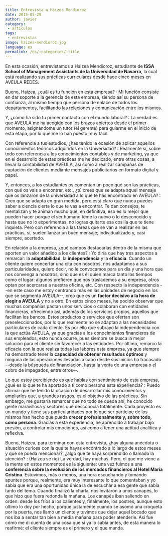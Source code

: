 ```yaml
---
title: Entrevista a Haizea Mendioroz
date: 2015-05-29
author: javier
category:
 - artículos
tags:
 - entrevistas
image: haizea-mendioroz.jpg
language: es
permalink: /es/:categories/:title
---
```


En esta ocasión, entrevistamos a Haizea Mendioroz, estudiante de **ISSA School of Management Assistants de la Universidad de Navarra**, la cual está realizando sus prácticas curriculares desde hace cinco meses en AVEULA REDES.

Bueno, Haizea, ¿cuál es tu función en esta empresa?
: Mi función consiste en dar soporte a la gerencia de esta empresa, siendo así su persona de confianza, al mismo tiempo que persona de enlace de todos los departamentos, facilitando las relaciones y comunicación entre los mismos.

Y, ¿cómo ha sido tu primer contacto con el mundo laboral?
: La verdad es que AVEULA me ha acogido con los brazos abiertos desde el primer momento, asignándome un tutor (el gerente) para guiarme en el inicio de esta etapa, por lo que me lo han puesto muy fácil.

Con referencia a tus estudios, ¿has tenido la ocasión de aplicar aquellos conocimientos teóricos adquiridos en la Universidad?
: Realmente sí, sobre todo con referencia a los conocimientos contables y de marketing, ya que en el desarrollo de estas prácticas me he dedicado, entre otras cosas, a llevar la contabilidad de AVEULA, así como a realizar campañas de captación de clientes mediante mensajes publicitarios en formato digital y papel.

Y, entonces, a los estudiantes os comentan un poco qué son las prácticas, con qué os vais a encontrar, etc., ¿tú crees que se adapta aquel mensaje que os lanzaron de la universidad a lo que te has encontrado en AVEULA?
: Creo que se adapta en gran medida, pero está claro que nunca puedes saber a ciencia cierta lo que te vas a encontrar. Te dan consejos, te mentalizan y te animan mucho que, en definitiva, eso es lo mejor que pueden hacer porque el ser humano teme lo nuevo o lo desconocido y hasta que no lo experimentas, no logras quitarte esa cosilla que te tiene inquieta. Pero con referencia a las tareas que se van a realizar en las prácticas, sí, suelen lanzar un buen mensaje;  individualizado y, casi siempre, acertado.

En relación a la empresa, ¿qué campos destacarías dentro de la misma que aporten un valor añadido a los clientes?
: Yo diría que hay tres aspectos a remarcar: la **adaptabilidad**, la **independencia** y la **eficacia**. Cuando un cliente quiere concertar una cita con nosotros, nos adaptamos a sus particularidades, quiero decir,  no le convocamos para un día y una hora que nos convenga a nosotros, sino que es él quien marca tanto los tiempos como el lugar: algunos prefieren que nos traslademos a su empresa, otros optan por acercarse a nuestra oficina, etc. Con respecto la independencia --en este caso me estoy centrando más en las unidades de negocio en los que se segmenta AVEULA--, creo que es un **factor decisivo a la hora de elegir a AVEULA** y no a otro. En estos cinco meses, he podido observar que muchas compañías pactan unos servicios o colaboran con entidades financieras, ofreciendo así, además de los servicios propios, aquellos que facilitan los bancos. Estos productos o servicios que ofertan son preseleccionados, por lo que realmente no se adaptan a las necesidades particulares de cada cliente. Es por ello que subrayo la independencia con la que actúa AVEULA, ya que gracias a los conocimientos financieros de sus empleados, esto nunca ocurre, pues siempre se busca la mejor solución para el cliente sin favorecer a las entidades. Por último, remarco la eficacia con la que realiza todas las labores esta empresa, ya que siempre ha demostrado tener la **capacidad de obtener resultados óptimos** y ninguna de las operaciones llevadas a cabo desde sus inicios ha fracasado --desde la búsqueda de financiación, hasta la venta de una empresa  o el cobro de impagados, entre otros--.

Lo que estoy percibiendo es que hablas con sentimiento de esta empresa, ¿qué es lo que te ha aportado a ti como persona esta experiencia?
: Puedo afirmar que he tenido la ocasión de desarrollar mis conocimientos y ampliarlos que, a grandes rasgos, es el objetivo de las prácticas. Sin embargo, me gustaría remarcar que no todo se queda ahí; he conocido gente maravillosa y sectores que desconocía totalmente. Cada proyecto es un mundo y tiene sus particularidades por lo que ser partícipe de los mismos han hecho que pueda **crecer profesionalmente y, sobre todo, como persona**. Gracias a esta experiencia, he aprendido a trabajar bajo presión, a controlar mis emociones, así como a tener una actitud analítica y reflexiva.

Bueno, Haizea, para terminar con esta entrevista, ¿hay alguna anécdota o situación curiosa con la que te hayas encontrado a lo largo de estos meses y que se pueda mencionar?, ¿algo que te haya sorprendido o llamado la atención?
: (Haizea se ríe) La verdad, hay muchas. Pero, el que me viene a la mente en estos momentos es la siguiente: una vez fuimos a una **conferencia sobre la evolución de los mercados financieros al Hotel María Cristina**. Estuvimos, más o menos, una hora escuchando y tomando apuntes porque, realmente, era muy interesante lo que comentaban y yo sabía que era una oportunidad única la de escuchar a esa gente que sabía tanto del tema. Cuando finalizó la charla, nos invitaron a unos canapés, lo que hizo que fuera redonda la mañana. Los canapés iban saliendo en orden: desde los fríos a los calientes y, finalmente, los postres, aunque esto último lo doy por hecho, porque justamente cuando se asomó una croqueta por la puerta, nos llamó un cliente y tuvimos que dejar aquel bocado que nos iba a sentar tan bien a media mañana para poder atenderle. Así fue cómo me di cuenta de una cosa que si ya lo sabía antes, de esta manera lo reafirmé: el cliente siempre es el primero y el que manda.
